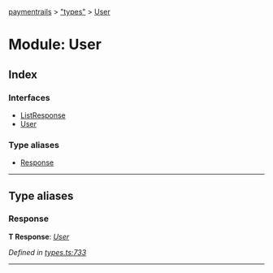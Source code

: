 [paymentrails](../README.md) > ["types"](../modules/_types_.md) > [User](../modules/_types_.user.md)



# Module: User

## Index

### Interfaces

* [ListResponse](../interfaces/_types_.user.listresponse.md)
* [User](../interfaces/_types_.user.user.md)


### Type aliases

* [Response](_types_.user.md#response)



---
## Type aliases
<a id="response"></a>

###  Response

**Τ Response**:  *[User](../interfaces/_types_.user.user.md)* 

*Defined in [types.ts:733](https://github.com/PaymentRails/javascript-sdk/blob/e46ce8e/lib/types.ts#L733)*





___


